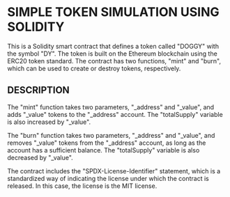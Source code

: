 # SIMPLE TOKEN SIMULATION USING SOLIDITY
This is a Solidity smart contract that defines a token called "DOGGY" with the symbol "DY". The token is built on the Ethereum blockchain using the ERC20 token standard. The contract has two functions, "mint" and "burn", which can be used to create or destroy tokens, respectively.

## DESCRIPTION
The "mint" function takes two parameters, "_address" and "_value", and adds "_value" tokens to the "_address" account. The "totalSupply" variable is also increased by "_value".

The "burn" function takes two parameters, "_address" and "_value", and removes "_value" tokens from the "_address" account, as long as the account has a sufficient balance. The "totalSupply" variable is also decreased by "_value".

The contract includes the "SPDX-License-Identifier" statement, which is a standardized way of indicating the license under which the contract is released. In this case, the license is the MIT license.
